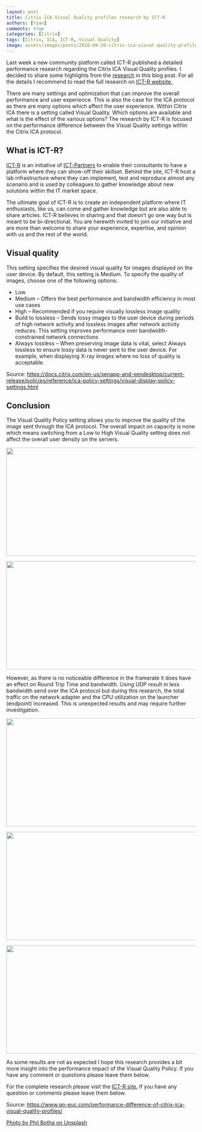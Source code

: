 ```yaml
---
layout: post
title: Citrix ICA Visual Quality profiles research by ICT-R
authors: [ryan]
comments: true
categories: [Citrix]
tags: [Citrix, ICA, ICT-R, Visual Quality]
image: assets/images/posts/2018-09-20-citrix-ica-visual-quality-profiles-research-by-ict-r/citrix-ica-visual-quality-profiles-research-by-ictr-feature-image.png
---
```

Last week a new community platform called ICT-R published a detailed performance research regarding the Citrix ICA Visual Quality profiles. I decided to share some highlights from the <a href="https://www.ict-r.com/performance-difference-of-citrix-ica-visual-quality-profiles/" target="_blank" rel="noopener">research</a> in this blog post. For all the details I recommend to read the full research on <a href="https://www.ict-r.com" target="_blank" rel="noopener">ICT-R website.</a>

<!--more-->

There are many settings and optimization that can improve the overall performance and user experience. This is also the case for the ICA protocol as there are many options which affect the user experience. Within Citrix ICA there is a setting called Visual Quality. Which options are available and what is the effect of the various options? The research by ICT-R is focused on the performance difference between the Visual Quality settings within the Citrix ICA protocol.
<h2>What is ICT-R?</h2>
<a href="https://www.ict-r.com" target="_blank" rel="noopener">ICT-R</a> is an initiative of <a href="https://www.ict-partners.nl" target="_blank" rel="noopener">ICT-Partners</a> to enable their consultants to have a platform where they can show-off their skillset. Behind the site, ICT-R host a lab infrastructure where they can implement, test and reproduce almost any scenario and is used by colleagues to gather knowledge about new solutions within the IT market space.

The ultimate goal of ICT-R is to create an independent platform where IT enthusiasts, like us, can come and gather knowledge but are also able to share articles. ICT-R believes in sharing and that doesn’t go one way but is meant to be bi-directional. You are herewith invited to join our initiative and are more than welcome to share your experience, expertise, and opinion with us and the rest of the world.
<h2>Visual quality</h2>
This setting specifies the desired visual quality for images displayed on the user device. By default, this setting is Medium.
To specify the quality of images, choose one of the following options:
<ul>
 	<li>Low</li>
 	<li>Medium – Offers the best performance and bandwidth efficiency in most use cases</li>
 	<li>High – Recommended if you require visually lossless image quality</li>
 	<li>Build to lossless – Sends lossy images to the user device during periods of high network activity and lossless images after network activity reduces. This setting improves performance over bandwidth-constrained network connections</li>
 	<li>Always lossless – When preserving image data is vital, select Always lossless to ensure lossy data is never sent to the user device. For example, when displaying X-ray images where no loss of quality is acceptable.</li>
</ul>
Source: <a href="https://docs.citrix.com/en-us/xenapp-and-xendesktop/current-release/policies/reference/ica-policy-settings/visual-display-policy-settings.html" target="_blank" rel="noopener">https://docs.citrix.com/en-us/xenapp-and-xendesktop/current-release/policies/reference/ica-policy-settings/visual-display-policy-settings.html</a>
<h2>Conclusion</h2>
The Visual Quality Policy setting allows you to improve the quality of the image sent through the ICA protocol. The overall impact on capacity is none which means switching from a Low to High Visual Quality setting does not affect the overall user density on the servers.

<a href="{{site.baseurl}}/assets/images/posts/2018-09-20-citrix-ica-visual-quality-profiles-research-by-ict-r/visual-quality-loginvsi-vsimax.png"><img class="alignnone size-full wp-image-4716" src="{{site.baseurl}}/assets/images/posts/2018-09-20-citrix-ica-visual-quality-profiles-research-by-ict-r/visual-quality-loginvsi-vsimax.png" alt="" width="993" height="288" /></a>

<a href="{{site.baseurl}}/assets/images/posts/2018-09-20-citrix-ica-visual-quality-profiles-research-by-ict-r/visual-quality-esx-cpu-util.png"><img class="alignnone size-full wp-image-4717" src="{{site.baseurl}}/assets/images/posts/2018-09-20-citrix-ica-visual-quality-profiles-research-by-ict-r/visual-quality-esx-cpu-util.png" alt="" width="993" height="288" /></a>

However, as there is no noticeable difference in the framerate it does have an effect on Round Trip Time and bandwidth. Using UDP result in less bandwidth send over the ICA protocol but during this research, the total traffic on the network adapter and the CPU utilization on the launcher (endpoint) increased. This is unexpected results and may require further investigation.

<a href="{{site.baseurl}}/assets/images/posts/2018-09-20-citrix-ica-visual-quality-profiles-research-by-ict-r/visual-quality-rda-bandwidth-compare.png"><img class="alignnone size-full wp-image-4719" src="{{site.baseurl}}/assets/images/posts/2018-09-20-citrix-ica-visual-quality-profiles-research-by-ict-r/visual-quality-rda-bandwidth-compare.png" alt="" width="993" height="288" /></a>

<a href="{{site.baseurl}}/assets/images/posts/2018-09-20-citrix-ica-visual-quality-profiles-research-by-ict-r/visual-quality-rda-rtt-compare.png"><img class="alignnone size-full wp-image-4720" src="{{site.baseurl}}/assets/images/posts/2018-09-20-citrix-ica-visual-quality-profiles-research-by-ict-r/visual-quality-rda-rtt-compare.png" alt="" width="993" height="288" /></a>

<a href="{{site.baseurl}}/assets/images/posts/2018-09-20-citrix-ica-visual-quality-profiles-research-by-ict-r/visual-quality-launcher-nic-kbps-compare.png"><img class="alignnone size-full wp-image-4718" src="{{site.baseurl}}/assets/images/posts/2018-09-20-citrix-ica-visual-quality-profiles-research-by-ict-r/visual-quality-launcher-nic-kbps-compare.png" alt="" width="993" height="288" /></a>

As some results are not as expected I hope this research provides a bit more insight into the performance impact of the Visual Quality Policy. If you have any comment or questions please leave them below.

For the complete research please visit the <a href="https://www.ict-r.com/performance-difference-of-citrix-ica-visual-quality-profiles/" target="_blank" rel="noopener">ICT-R site.</a> If you have any question or comments please leave them below.

Source: <a href="https://www.go-euc.com/performance-difference-of-citrix-ica-visual-quality-profiles/" target="_blank" rel="noopener">https://www.go-euc.com/performance-difference-of-citrix-ica-visual-quality-profiles/</a>

<span style="text-decoration: underline;">Photo by <a href="https://unsplash.com/photos/wgAf3-K94DQ?utm_source=unsplash&amp;utm_medium=referral&amp;utm_content=creditCopyText" target="_blank" rel="noopener">Phil Botha</a> on <a href="https://unsplash.com/search/photos/blur?utm_source=unsplash&amp;utm_medium=referral&amp;utm_content=creditCopyText" target="_blank" rel="noopener">Unsplash</a></span>
